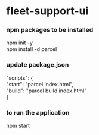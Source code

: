 # fleet-support-ui

### npm packages to be installed
npm init -y <br />
npm install -d parcel

### update package.json
"scripts": {<br />
	"start": "parcel index.html",<br />
	"build": "parcel build index.html"<br />
	}
### to run the application
npm start
